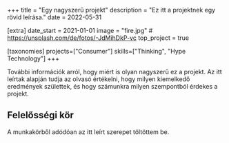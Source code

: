 +++
title = "Egy nagyszerű projekt"
description = "Ez itt a projektnek egy rövid leírása."
date = 2022-05-31

[extra]
date_start = 2021-01-01
image = "fire.jpg" # https://unsplash.com/de/fotos/-JdMihDkP-vc
top_project = true

[taxonomies]
projects=["Consumer"]
skills=["Thinking", "Hype Technology"]
+++

További információk arról, hogy miért is olyan nagyszerű ez a projekt. Az itt leírtak alapján tudja az olvasó értékelni, hogy milyen kiemelkedő eredmények születtek, és hogy számunkra milyen szempontból érdekes a projekt.

## Felelősségi kör

A munkakörből adódóan az itt leírt szerepet töltöttem be.
